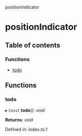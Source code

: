 positionIndicator

# positionIndicator

## Table of contents

### Functions

- [todo](README.md#todo)

## Functions

### todo

▸ `Const` **todo**(): *void*

**Returns:** *void*

Defined in: index.ts:1
